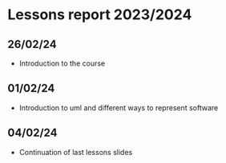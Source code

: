 # Lessons report 2023/2024

## 26/02/24
- Introduction to the course

## 01/02/24
- Introduction to uml and different ways to represent software

## 04/02/24
- Continuation of last lessons slides
